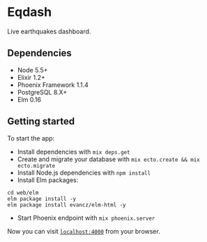 # Eqdash

Live earthquakes dashboard.

## Dependencies

  * Node 5.5+
  * Elixir 1.2+
  * Phoenix Framework 1.1.4
  * PostgreSQL 8.X+
  * Elm 0.16

## Getting started

To start the app:

  * Install dependencies with `mix deps.get`
  * Create and migrate your database with `mix ecto.create && mix ecto.migrate`
  * Install Node.js dependencies with `npm install`
  * Install Elm packages: 

  ```
  cd web/elm
  elm package install -y
  elm package install evancz/elm-html -y
  ```

  * Start Phoenix endpoint with `mix phoenix.server`

Now you can visit [`localhost:4000`](http://localhost:4000) from your browser.
